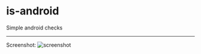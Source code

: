 is-android
===================


Simple android checks

----------
Screenshot:
![screenshot](https://raw.githubusercontent.com/slmyldz/is-android/master/screenshots/Screenshot_20151225-143423.png)

